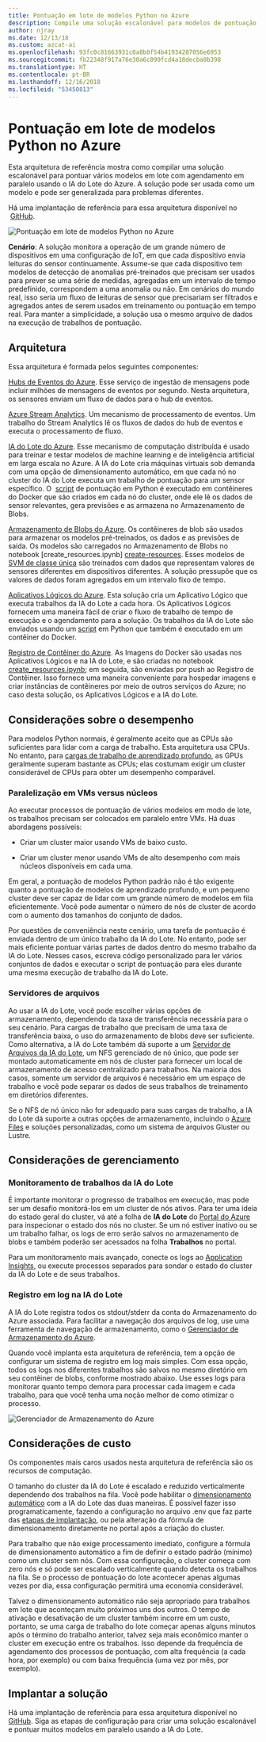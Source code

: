 ```yaml
---
title: Pontuação em lote de modelos Python no Azure
description: Compile uma solução escalonável para modelos de pontuação em lote com agendamento em paralelo usando o IA do Lote do Azure.
author: njray
ms.date: 12/13/18
ms.custom: azcat-ai
ms.openlocfilehash: 93fc0c81663931c0a8b0f54b41934287056e6953
ms.sourcegitcommit: fb22348f917a76e30a6c090fcd4a18decba0b398
ms.translationtype: HT
ms.contentlocale: pt-BR
ms.lasthandoff: 12/16/2018
ms.locfileid: "53450813"
---
```

# <a name="batch-scoring-of-python-models-on-azure"></a>Pontuação em lote de modelos Python no Azure

Esta arquitetura de referência mostra como compilar uma solução escalonável para pontuar vários modelos em lote com agendamento em paralelo usando o IA do Lote do Azure. A solução pode ser usada como um modelo e pode ser generalizada para problemas diferentes.

Há uma implantação de referência para essa arquitetura disponível no  [GitHub][github].

![Pontuação em lote de modelos Python no Azure](./_images/batch-scoring-python.png)

**Cenário**: A solução monitora a operação de um grande número de dispositivos em uma configuração de IoT, em que cada dispositivo envia leituras do sensor continuamente. Assume-se que cada dispositivo tem modelos de detecção de anomalias pré-treinados que precisam ser usados para prever se uma série de medidas, agregadas em um intervalo de tempo predefinido, correspondem a uma anomalia ou não. Em cenários do mundo real, isso seria um fluxo de leituras de sensor que precisariam ser filtrados e agregados antes de serem usados em treinamento ou pontuação em tempo real. Para manter a simplicidade, a solução usa o mesmo arquivo de dados na execução de trabalhos de pontuação.

## <a name="architecture"></a>Arquitetura

Essa arquitetura é formada pelos seguintes componentes:

[Hubs de Eventos do Azure][event-hubs]. Esse serviço de ingestão de mensagens pode incluir milhões de mensagens de eventos por segundo. Nesta arquitetura, os sensores enviam um fluxo de dados para o hub de eventos.

[Azure Stream Analytics][stream-analytics]. Um mecanismo de processamento de eventos. Um trabalho do Stream Analytics lê os fluxos de dados do hub de eventos e executa o processamento de fluxo.

[IA do Lote do Azure][batch-ai]. Esse mecanismo de computação distribuída é usado para treinar e testar modelos de machine learning e de inteligência artificial em larga escala no Azure. A IA do Lote cria máquinas virtuais sob demanda com uma opção de dimensionamento automático, em que cada nó no cluster do IA do Lote executa um trabalho de pontuação para um sensor específico. O  [script][python-script] de pontuação em Python é executado em contêineres do Docker que são criados em cada nó do cluster, onde ele lê os dados de sensor relevantes, gera previsões e as armazena no Armazenamento de Blobs.

[Armazenamento de Blobs do Azure][storage]. Os contêineres de blob são usados para armazenar os modelos pré-treinados, os dados e as previsões de saída. Os modelos são carregados no Armazenamento de Blobs no notebook [create\_resources.ipynb] [ create-resources]. Esses modelos de [SVM de classe única][one-class-svm] são treinados com dados que representam valores de sensores diferentes em dispositivos diferentes. A solução pressupõe que os valores de dados foram agregados em um intervalo fixo de tempo.

[Aplicativos Lógicos do Azure][logic-apps]. Esta solução cria um Aplicativo Lógico que executa trabalhos da IA do Lote a cada hora. Os Aplicativos Lógicos fornecem uma maneira fácil de criar o fluxo de trabalho de tempo de execução e o agendamento para a solução. Os trabalhos da IA do Lote são enviados usando um [script][script] em Python que também é executado em um contêiner do Docker.

[Registro de Contêiner do Azure][acr]. As Imagens do Docker são usadas nos Aplicativos Lógicos e na IA do Lote, e são criadas no notebook [create\_resources.ipynb][create-resources]; em seguida, são enviadas por push ao Registro de Contêiner. Isso fornece uma maneira conveniente para hospedar imagens e criar instâncias de contêineres por meio de outros serviços do Azure; no caso desta solução, os Aplicativos Lógicos e a IA do Lote.

## <a name="performance-considerations"></a>Considerações sobre o desempenho

Para modelos Python normais, é geralmente aceito que as CPUs são suficientes para lidar com a carga de trabalho. Esta arquitetura usa CPUs. No entanto, para [cargas de trabalho de aprendizado profundo][deep], as GPUs geralmente superam bastante as CPUs; elas costumam exigir um cluster considerável de CPUs para obter um desempenho comparável.

### <a name="parallelizing-across-vms-vs-cores"></a>Paralelização em VMs versus núcleos

Ao executar processos de pontuação de vários modelos em modo de lote, os trabalhos precisam ser colocados em paralelo entre VMs. Há duas abordagens possíveis: 

* Criar um cluster maior usando VMs de baixo custo.

* Criar um cluster menor usando VMs de alto desempenho com mais núcleos disponíveis em cada uma.

Em geral, a pontuação de modelos Python padrão não é tão exigente quanto a pontuação de modelos de aprendizado profundo, e um pequeno cluster deve ser capaz de lidar com um grande número de modelos em fila eficientemente. Você pode aumentar o número de nós de cluster de acordo com o aumento dos tamanhos do conjunto de dados.

Por questões de conveniência neste cenário, uma tarefa de pontuação é enviada dentro de um único trabalho da IA do Lote. No entanto, pode ser mais eficiente pontuar várias partes de dados dentro do mesmo trabalho da IA do Lote. Nesses casos, escreva código personalizado para ler vários conjuntos de dados e executar o script de pontuação para eles durante uma mesma execução de trabalho da IA do Lote.

### <a name="file-servers"></a>Servidores de arquivos

Ao usar a IA do Lote, você pode escolher várias opções de armazenamento, dependendo da taxa de transferência necessária para o seu cenário. Para cargas de trabalho que precisam de uma taxa de transferência baixa, o uso do armazenamento de blobs deve ser suficiente. Como alternativa, a IA do Lote também dá suporte a um [Servidor de Arquivos da IA do Lote][bai-file-server], um NFS gerenciado de nó único, que pode ser montado automaticamente em nós de cluster para fornecer um local de armazenamento de acesso centralizado para trabalhos. Na maioria dos casos, somente um servidor de arquivos é necessário em um espaço de trabalho e você pode separar os dados de seus trabalhos de treinamento em diretórios diferentes.

Se o NFS de nó único não for adequado para suas cargas de trabalho, a IA do Lote dá suporte a outras opções de armazenamento, incluindo o [Azure Files][azure-files] e soluções personalizadas, como um sistema de arquivos Gluster ou Lustre.

## <a name="management-considerations"></a>Considerações de gerenciamento

### <a name="monitoring-batch-ai-jobs"></a>Monitoramento de trabalhos da IA do Lote

É importante monitorar o progresso de trabalhos em execução, mas pode ser um desafio monitorá-los em um cluster de nós ativos. Para ter uma ideia do estado geral do cluster, vá até a folha de **IA do Lote** do [Portal do Azure][portal] para inspecionar o estado dos nós no cluster. Se um nó estiver inativo ou se um trabalho falhar, os logs de erro serão salvos no armazenamento de blobs e também poderão ser acessados na folha **Trabalhos** no portal.

Para um monitoramento mais avançado, conecte os logs ao [Application Insights][ai], ou execute processos separados para sondar o estado do cluster da IA do Lote e de seus trabalhos.

### <a name="logging-in-batch-ai"></a>Registro em log na IA do Lote

A IA do Lote registra todos os stdout/stderr da conta do Armazenamento do Azure associada. Para facilitar a navegação dos arquivos de log, use uma ferramenta de navegação de armazenamento, como o [Gerenciador de Armazenamento do Azure][explorer].

Quando você implanta esta arquitetura de referência, tem a opção de configurar um sistema de registro em log mais simples. Com essa opção, todos os logs nos diferentes trabalhos são salvos no mesmo diretório em seu contêiner de blobs, conforme mostrado abaixo. Use esses logs para monitorar quanto tempo demora para processar cada imagem e cada trabalho, para que você tenha uma noção melhor de como otimizar o processo.

![Gerenciador de Armazenamento do Azure](./_images/batch-scoring-python-monitor.png)

## <a name="cost-considerations"></a>Considerações de custo

Os componentes mais caros usados nesta arquitetura de referência são os recursos de computação.

O tamanho do cluster da IA do Lote é escalado e reduzido verticalmente dependendo dos trabalhos na fila. Você pode habilitar o [dimensionamento automático][automatic-scaling] com a IA do Lote das duas maneiras. É possível fazer isso programaticamente, fazendo a configuração no arquivo .env que faz parte das [etapas de implantação][github], ou pela alteração da fórmula de dimensionamento diretamente no portal após a criação do cluster.

Para trabalho que não exige processamento imediato, configure a fórmula de dimensionamento automático a fim de definir o estado padrão (mínimo) como um cluster sem nós. Com essa configuração, o cluster começa com zero nós e só pode ser escalado verticalmente quando detecta os trabalhos na fila. Se o processo de pontuação do lote acontecer apenas algumas vezes por dia, essa configuração permitirá uma economia considerável.

Talvez o dimensionamento automático não seja apropriado para trabalhos em lote que aconteçam muito próximos uns dos outros. O tempo de ativação e desativação de um cluster também incorre em um custo, portanto, se uma carga de trabalho do lote começar apenas alguns minutos após o término do trabalho anterior, talvez seja mais econômico manter o cluster em execução entre os trabalhos. Isso depende da frequência de agendamento dos processos de pontuação, com alta frequência (a cada hora, por exemplo) ou com baixa frequência (uma vez por mês, por exemplo).

## <a name="deploy-the-solution"></a>Implantar a solução

Há uma implantação de referência para essa arquitetura disponível no [GitHub][github]. Siga as etapas de configuração para criar uma solução escalonável e pontuar muitos modelos em paralelo usando a IA do Lote.

[acr]: /azure/container-registry/container-registry-intro
[ai]: /azure/application-insights/app-insights-overview
[automatic-scaling]: /azure/batch/batch-automatic-scaling
[azure-files]: /azure/storage/files/storage-files-introduction
[batch-ai]: /azure/batch-ai/
[bai-file-server]: /azure/batch-ai/resource-concepts#file-server
[create-resources]: https://github.com/Azure/BatchAIAnomalyDetection/blob/master/create_resources.ipynb
[deep]: /azure/architecture/reference-architectures/ai/batch-scoring-deep-learning
[event-hubs]: /azure/event-hubs/event-hubs-geo-dr
[explorer]: https://azure.microsoft.com/en-us/features/storage-explorer/
[github]: https://github.com/Azure/BatchAIAnomalyDetection
[logic-apps]: /azure/logic-apps/logic-apps-overview
[one-class-svm]: http://scikit-learn.org/stable/modules/generated/sklearn.svm.OneClassSVM.html
[portal]: https://portal.azure.com
[python-script]: https://github.com/Azure/BatchAIAnomalyDetection/blob/master/batchai/predict.py
[script]: https://github.com/Azure/BatchAIAnomalyDetection/blob/master/sched/submit_jobs.py
[storage]: /azure/storage/blobs/storage-blobs-overview
[stream-analytics]: /azure/stream-analytics/
